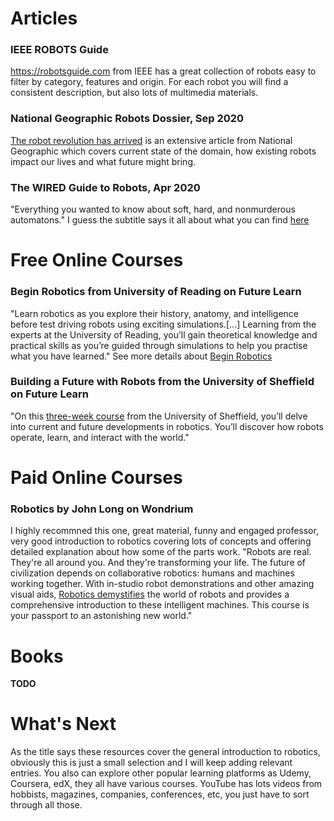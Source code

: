 # Articles

### IEEE ROBOTS Guide 
https://robotsguide.com from IEEE has a great collection of  robots easy to filter by category, features and origin. For each robot you will find a consistent description, but also lots of multimedia materials.

### National Geographic Robots Dossier, Sep 2020
[The robot revolution has arrived](https://www.nationalgeographic.com/magazine/article/the-robot-revolution-has-arrived-feature) is an extensive article from National Geographic which covers current state of the domain, how existing robots impact our lives and what future might bring.

### The WIRED Guide to Robots, Apr 2020
"Everything you wanted to know about soft, hard, and nonmurderous automatons." I guess the subtitle says it all about what you can find [here](https://www.wired.com/story/wired-guide-to-robots/?redirectURL=https%3A%2F%2Fwww.wired.com%2Fstory%2Fwired-guide-to-robots%2F)


# Free Online Courses

### Begin Robotics from University of Reading on Future Learn
"Learn robotics as you explore their history, anatomy, and intelligence before test driving robots using exciting simulations.[...] Learning from the experts at the University of Reading, you’ll gain theoretical knowledge and practical skills as you’re guided through simulations to help you practise what you have learned." See more details about [Begin Robotics](https://www.futurelearn.com/courses/begin-robotics)

### Building a Future with Robots from the University of Sheffield on Future Learn
"On this [three-week course](https://www.futurelearn.com/courses/robotic-future) from the University of Sheffield, you’ll delve into current and future developments in robotics. You’ll discover how robots operate, learn, and interact with the world."


# Paid Online Courses

### Robotics by John Long on Wondrium
I highly recommned this one, great material, funny and engaged professor, very good introduction to robotics covering lots of concepts and offering  detailed explanation about how some of the parts work. "Robots are real. They're all around you. And they're transforming your life. The future of civilization depends on collaborative robotics: humans and machines working together. With in-studio robot demonstrations and other amazing visual aids, [Robotics demystifies](https://www.wondrium.com/robotics) the world of robots and provides a comprehensive introduction to these intelligent machines. This course is your passport to an astonishing new world." 

# Books
**TODO**

# What's Next 
As the title says these resources cover the general introduction to robotics, obviously this is just a small selection and I will keep adding relevant entries. You also can explore other popular learning platforms as Udemy, Coursera, edX, they all have various courses. YouTube has lots videos from hobbists, magazines, companies, conferences, etc, you just have to sort through all those.

